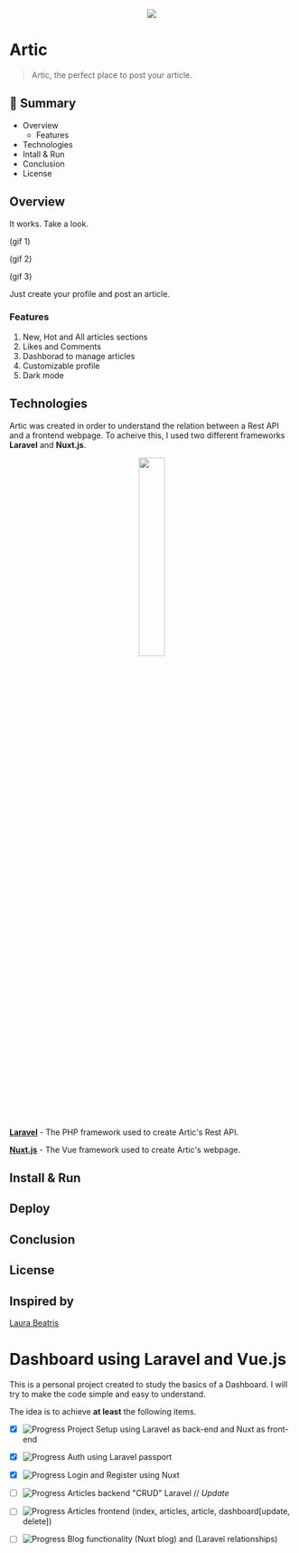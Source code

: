 <p align="center">
 <img src="https://i.ibb.co/5T8HdZM/3321081392-01b3a9fc-ca70-4741-9134-e442d23a1ee8.png" />
</p>

# Artic
 
 > Artic, the perfect place to post your article. 
 
## :bookmark_tabs: Summary
 - Overview
   - Features
 - Technologies
 - Intall & Run
 - Conclusion
 - License
 
## Overview
It works. Take a look.

(gif 1)

(gif 2)

(gif 3)

Just create your profile and post an article.

### Features
1. New, Hot and All articles sections
2. Likes and Comments
3. Dashborad to manage articles
4. Customizable profile
5. Dark mode

## Technologies
Artic was created in order to understand the relation between a Rest API and a frontend webpage. To acheive this, I used two different frameworks **Laravel** and **Nuxt.js**.

<p align="center">
<img src="https://miro.medium.com/max/700/1*ApAxz9e9GBaNsIhBXa4w4Q.png" width="30%"/>
</p>

[**Laravel**](https://laravel.com/ "Laravel - The PHP Framework") - The PHP framework used to create Artic's Rest API.

[**Nuxt.js**](https://nuxtjs.org/ "The intuitive Vue Framework") - The Vue framework used to create Artic's webpage.

## Install & Run

## Deploy

## Conclusion

## License

## Inspired by
[Laura Beatris](https://github.com/LauraBeatris)

# Dashboard using Laravel and Vue.js

This is a personal project created to study the basics of a Dashboard. I will try to make the code simple and easy to understand.

The idea is to achieve **at least** the following items.

 - [x] ![Progress](https://progress-bar.dev/100/) Project Setup using Laravel as back-end and Nuxt as front-end 
 - [x] ![Progress](https://progress-bar.dev/100/) Auth using Laravel passport
 - [x] ![Progress](https://progress-bar.dev/100/) Login and Register using Nuxt
 - [ ] ![Progress](https://progress-bar.dev/75/) Articles backend "CRUD" Laravel // *Update*
 - [ ] ![Progress](https://progress-bar.dev/60/) Articles frontend (index, articles, article, dashboard[update, delete])
 - [ ] ![Progress](https://progress-bar.dev/45/) Blog functionality (Nuxt blog) and (Laravel relationships)

